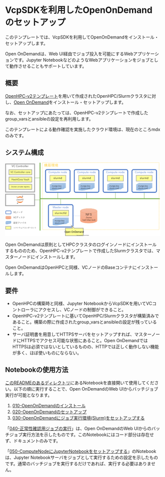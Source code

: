 # VcpSDKを利用したOpenOnDemandのセットアップ

このテンプレートでは、VcpSDKを利用してOpenOnDemandをインストール・セットアップします。

Open OnDemandは、Web UI経由でジョブ投入を可能にするWebアプリケーションです。Jupyter NotebookなどのようなWebアプリケーションをジョブとして動作させることもサポートしています。

## 概要

[OpenHPC-v2テンプレート](../OpenHPC-v2/)を用いて作成されたOpenHPC/Slurmクラスタに対し、[Open OnDemand](https://openondemand.org/)をインストール・セットアップします。

なお、セットアップにあたっては、OpenHPC-v2テンプレートで作成したgroup_varsとansibleの設定を再利用します。

このテンプレートによる動作確認を実施したクラウド環境は、現在のところmdxのみです。

## システム構成

![](images/ohpc%2Bood.svg)

Open OnDemandは原則としてHPCクラスタのログインノードにインストールするもののため、OpenHPC-v2テンプレートで作成したSlurmクラスタでは、マスターノードにインストールします。

Open OnDemandはOpenHPCと同様、VCノードのBaseコンテナにインストールします。

## 要件

* OpenHPCの構築時と同様、Jupyter NotebookからVcpSDKを用いてVCコントローラにアクセスし、VCノードの制御ができること。
* OpenHPC-v2テンプレートに基いてOpenHPC/Slurmクラスタが構築済みであること。構築の際に作成されたgroup_varsとansibleの設定が残っていること。
* サーバ証明書を用意してHTTPSサーバをセットアップすれば、マスターノードにHTTPSでアクセス可能な状態にあること。Open OnDemandではHTTPSは必須ではないとしているものの、HTTPでは正しく動作しない機能が多く、ほぼ使いものにならない。

## Notebookの使用方法

[このREADMEのあるディレクトリ](./)にあるNotebookを直接開いて使用してください。以下の順に実行することで、Open OnDemandのWeb UIからバッチジョブ実行が可能となります。

1. [010-OpenOnDemandのインストール](./010-OpenOnDemand%E3%81%AE%E3%82%A4%E3%83%B3%E3%82%B9%E3%83%88%E3%83%BC%E3%83%AB.ipynb)
1. [020-OpenOnDemandのセットアップ](./020-OpenOnDemand%E3%81%AE%E3%82%BB%E3%83%83%E3%83%88%E3%82%A2%E3%83%83%E3%83%97.ipynb)
1. [030-OpenOnDemandにジョブ実行環境(Slurm)をセットアップする](./030-OpenOnDemand%E3%81%AB%E3%82%B8%E3%83%A7%E3%83%96%E5%AE%9F%E8%A1%8C%E7%92%B0%E5%A2%83%28Slurm%29%E3%82%92%E3%82%BB%E3%83%83%E3%83%88%E3%82%A2%E3%83%83%E3%83%97%E3%81%99%E3%82%8B.ipynb)

「[040-正常性確認用ジョブの実行](./040-%E6%AD%A3%E5%B8%B8%E6%80%A7%E7%A2%BA%E8%AA%8D%E7%94%A8%E3%82%B8%E3%83%A7%E3%83%96%E3%81%AE%E5%AE%9F%E8%A1%8C.ipynb)」は、Open OnDemandのWeb UIからのバッチジョブ実行方法を示したものです。このNotebookにはコード部分は存在せず、ドキュメントのみです。

「[050-ComputeNodeにJupyterNotebookをセットアップする](./050-ComputeNode%E3%81%ABJupyterNotebook%E3%82%92%E3%82%BB%E3%83%83%E3%83%88%E3%82%A2%E3%83%83%E3%83%97%E3%81%99%E3%82%8B.ipynb)」のNotebookは、Jupyter Notebookサーバをジョブとして実行するための設定を示したものです。通常のバッチジョブを実行するだけであれば、実行する必要はありません。